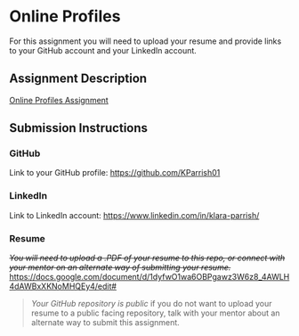 # Online Profiles
For this assignment you will need to upload your resume and provide links to your GitHub account and your LinkedIn account.

## Assignment Description
[Online Profiles Assignment](https://education.launchcode.org/liftoff/modules/assignments/online-profiles)

## Submission Instructions
 
### GitHub
Link to your GitHub profile:
https://github.com/KParrish01
 
### LinkedIn
Link to LinkedIn account:
https://www.linkedin.com/in/klara-parrish/

### Resume
*~~You will need to upload a .PDF of your resume to this repo, or connect with your mentor on an alternate way of submitting your resume.~~*
https://docs.google.com/document/d/1dyfwO1wa6OBPgawz3W6z8_4AWLH4dAWBxXKNoMHQEy4/edit#

> *Your GitHub repository is public* if you do not want to upload your resume to a public facing repository, talk with your mentor about an alternate way to submit this assignment.
